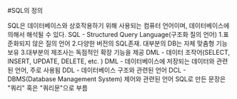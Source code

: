 #SQL의 정의

SQL은 데이터베이스와 상호작용하기 위해 사용되는 컴퓨터 언어이며, 데이터베이스에 의해서 해석될 수 있다.
SQL - Structured Query Language(구조화 질의 언어)
1.표준화되지 않은 질의 언어
2.다양한 버전의 SQL존재. 대부분의 DB는 자체 맞춤형 기능 보유
3.대부분의 제조사는 독점적인 확장 기능을 제공
DML - 데이터 조작어(SELECT, INSERT, UPDATE, DELETE, etc. )
DML - 데이터베이스에 저장되는 데이터와 관련된 언어, 주로 사용됨
DDL - 데이터베이스 구조와 관련된 언어
DCL - DBMS(Database Management System) 제어와 관련된 언어
SQL로 만든 문장은 "쿼리" 혹은 "쿼리문"으로 부름
